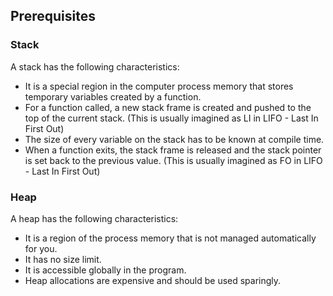 


  

## Prerequisites

### Stack

A stack has the following characteristics:

- It is a special region in the computer process memory that stores temporary variables created by a function.
- For a function called, a new stack frame is created and pushed to the top of the current stack. (This is usually imagined as LI in LIFO - Last In First Out)
- The size of every variable on the stack has to be known at compile time.
- When a function exits, the stack frame is released and the stack pointer is set back to the previous value. (This is usually imagined as FO in LIFO - Last In First Out)

### Heap

A heap has the following characteristics:

- It is a region of the process memory that is not managed automatically for you.
- It has no size limit.
- It is accessible globally in the program.
- Heap allocations are expensive and should be used sparingly.